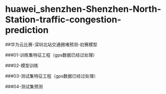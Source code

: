 # huawei_shenzhen-Shenzhen-North-Station-traffic-congestion-prediction
##华为云比赛-深圳北站交通拥堵预测-初赛模型

###01-训练集特征工程（gps数据已经过处理）

###02-模型训练

###03-测试集特征工程（gps数据已经过处理）

###04-测试集预测

